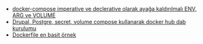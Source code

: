 - [docker-compose imperative ve declerative olarak ayağa kaldırılmalı ENV, ARG ve VOLUME](docker-compose/example1/readme.md)
- [Drupal, Postgre, secret, volume compose kullanarak docker hub dab kurulumu](docker-compose/example2/readme.md)
- [Dockerfile en basit örnek](dockerfile/example1)
